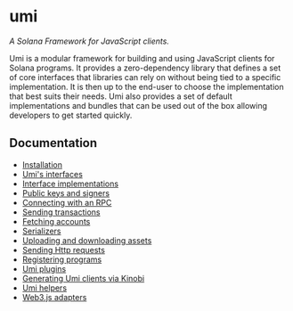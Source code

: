 # umi

_A Solana Framework for JavaScript clients._

Umi is a modular framework for building and using JavaScript clients for Solana programs. It provides a zero-dependency library that defines a set of core interfaces that libraries can rely on without being tied to a specific implementation. It is then up to the end-user to choose the implementation that best suits their needs. Umi also provides a set of default implementations and bundles that can be used out of the box allowing developers to get started quickly.

## Documentation

- [Installation](https://developers.metaplex.com/umi/getting-started)
- [Umi's interfaces](https://developers.metaplex.com/umi/interfaces)
- [Interface implementations](https://developers.metaplex.com/umi/implementations)
- [Public keys and signers](https://developers.metaplex.com/umi/public-keys-and-signers)
- [Connecting with an RPC](https://developers.metaplex.com/umi/rpc)
- [Sending transactions](https://developers.metaplex.com/umi/transactions)
- [Fetching accounts](https://developers.metaplex.com/umi/accounts)
- [Serializers](https://developers.metaplex.com/umi/serializers)
- [Uploading and downloading assets](https://developers.metaplex.com/umi/storage)
- [Sending Http requests](https://developers.metaplex.com/umi/http-requests)
- [Registering programs](https://developers.metaplex.com/umi/programs)
- [Umi plugins](https://developers.metaplex.com/umi/plugins)
- [Generating Umi clients via Kinobi](https://developers.metaplex.com/umi/kinobi)
- [Umi helpers](https://developers.metaplex.com/umi/helpers)
- [Web3.js adapters](https://developers.metaplex.com/umi/web3js-adapters)
